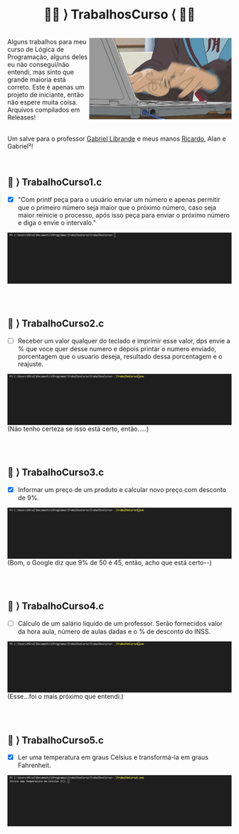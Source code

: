 <h1 align="center">🐱‍💻 ⟩ TrabalhosCurso ⟨ 🐱‍💻 </h1> 
<br>


<img align="right" width="320px" src="./gifs/yuki.gif">
Alguns trabalhos para meu curso de Lógica de Programação, alguns deles eu não consegui/não entendi, mas sinto que grande maioria está correto. Este é apenas um projeto de iniciante, então não espere muita coisa. Arquivos compilados em Releases!<br></br>

Um salve para o professor [Gabriel Librande](https://github.com/Gabiru-cpu) e meus manos [Ricardo](https://github.com/Ribruno), Alan e Gabriel²!


<br>


 ## 👾 ⟩ TrabalhoCurso1.c
 - [x] "Com printf peça para o usuário enviar um número e apenas permitir que o primeiro número seja maior que o próximo número, caso seja maior reinicie o processo, após isso peça para enviar o próximo número e diga o envie o intervalo."
<img align="center" src="./gifs/trab1.gif">

<br></br>
 ## 👾 ⟩ TrabalhoCurso2.c
 - [ ] Receber um valor qualquer do teclado e imprimir esse valor, dps envie a % que voce quer desse numero
e depois printar o numero enviado, porcentagem que o usuario deseja, resultado dessa porcentagem e o reajuste.
<img align="center" src="./gifs/trab2.gif">
(Não tenho certeza se isso está certo, então.....)

<br></br>
 ## 👾 ⟩ TrabalhoCurso3.c
 - [x] Informar um preço de um produto e calcular novo preço com desconto de 9%.
<img align="center" src="./gifs/trab3.gif">
(Bom, o Google diz que 9% de 50 é 45, então, acho que está certo--)

<br></br>
 ## 👾 ⟩ TrabalhoCurso4.c
 - [ ] Cálculo de um salário líquido de um professor. Serão fornecidos valor da hora aula, número de aulas dadas e o % de desconto do INSS.
<img align="center" src="./gifs/trab4.gif">
(Esse...foi o mais próximo que entendi.)

<br></br>
 ## 👾 ⟩ TrabalhoCurso5.c
 - [x] Ler uma temperatura em graus Celsius e transformá-la em graus Fahrenheit.
<img align="center" src="./gifs/trab5.gif">

